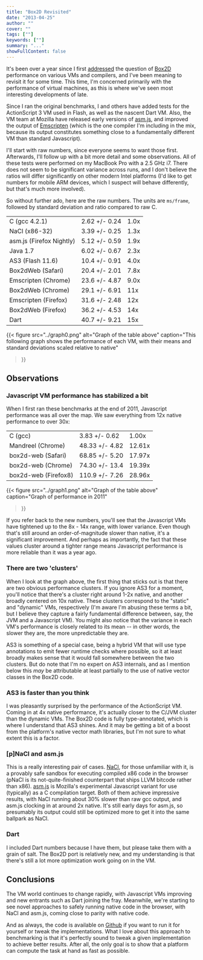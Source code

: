 ```yaml
---
title: "Box2D Revisited"
date: "2013-04-25"
author: ""
cover: ""
tags: [""]
keywords: [""]
summary: "..."
showFullContent: false
---
```


It's been over a year since I first [addressed][1] the question of [Box2D][2]
performance on various VMs and compilers, and I've been meaning to revisit it
for some time. This time, I'm concerned primarily with the performance of
virtual machines, as this is where we've seen most interesting developments of
late.

Since I ran the original benchmarks, I and others have added tests for the
ActionScript 3 VM used in Flash, as well as the nascent Dart VM. Also, the VM
team at Mozilla have released early versions of [asm.js][3], and improved the
output of [Emscripten][4] (which is the one compiler I'm including in the mix,
because its output constitutes something close to a fundamentally different VM
than standard Javascript).

I'll start with raw numbers, since everyone seems to want those first.
Afterwards, I'll follow up with a bit more detail and some observations. All
of these tests were performed on my MacBook Pro with a 2.5 GHz i7. There does
not seem to be significant variance across runs, and I don't believe the
ratios will differ significantly on other modern Intel platforms (I'd like to
get numbers for mobile ARM devices, which I suspect will behave differently,
but that's much more involved).

So without further ado, here are the raw numbers. The units are `ms/frame`,
followed by standard deviation and ratio compared to raw C.

<center>
  <table>
    <tr><td>C (gcc 4.2.1)</td><td>2.62 +/- 0.24</td><td>1.0x</td></tr>
    <tr><td>NaCl (x86-32)</td><td>3.39 +/- 0.25</td><td>1.3x</td></tr>
    <tr><td>asm.js (Firefox Nightly)</td><td>5.12 +/- 0.59</td><td>1.9x</td></tr>
    <tr><td>Java 1.7</td><td>6.02 +/- 0.67</td><td>2.3x</td></tr>
    <tr><td>AS3 (Flash 11.6)</td><td>10.4 +/- 0.91</td><td>4.0x</td></tr>
    <tr><td>Box2dWeb (Safari)</td><td>20.4 +/- 2.01</td><td>7.8x</td></tr>
    <tr><td>Emscripten (Chrome)</td><td>23.6 +/- 4.87</td><td>9.0x</td></tr>
    <tr><td>Box2dWeb (Chrome)</td><td>29.1 +/- 6.91</td><td>11x</td></tr>
    <tr><td>Emscripten (Firefox)</td><td>31.6 +/- 2.48</td><td>12x</td></tr>
    <tr><td>Box2dWeb (Firefox)</td><td>36.2 +/- 4.53</td><td>14x</td></tr>
    <tr><td>Dart</td><td>40.7 +/- 9.21</td><td>15x</td></tr>
  </table>
</center>

{{< figure src="../graph0.png" alt="Graph of the table above"
    caption="This following graph shows the performance of each VM, with their means and standard deviations scaled relative to native"
>}}


## Observations

### Javascript VM performance has stabilized a bit

When I first ran these benchmarks at the end of 2011, Javascript performance
was all over the map. We saw everything from 12x native performance to over
30x:

<center>
  <table>
    <tr><td>C (gcc)</td><td>3.83 +/- 0.62</td><td>1.00x</td></tr>
    <tr><td>Mandreel (Chrome)</td><td>48.33 +/- 4.82</td><td>12.61x</td></tr>
    <tr><td>box2d-web (Safari)</td><td>68.85 +/- 5.20</td><td>17.97x</td></tr>
    <tr><td>box2d-web (Chrome)</td><td>74.30 +/- 13.4</td><td>19.39x</td></tr>
    <tr><td>box2d-web (Firefox8)</td><td>110.9 +/- 7.26</td><td>28.96x</td></tr>
  </table>
</center>

{{< figure src="../graph1.png" alt="Graph of the table above"
    caption="Graph of performance in 2011"
>}}

If you refer back to the new numbers, you'll see that the Javascript VMs have
tightened up to the 8x - 14x range, with lower variance. Even though that's
still around an order-of-magnitude slower than native, it's a significant
improvement. And perhaps as importantly, the fact that these values cluster
around a tighter range means Javascript performance is more reliable than it
was a year ago.

### There are two 'clusters'

When I look at the graph above, the first thing that sticks out is that there
are two obvious performance clusters. If you ignore AS3 for a moment, you'll
notice that there's a cluster right around 1-2x native, and another broadly
centered on 10x native. These clusters correspond to the "static" and
"dynamic" VMs, respectively (I'm aware I'm abusing these terms a bit, but I
believe they capture a fairly fundamental difference between, say, the JVM and
a Javascript VM). You might also notice that the variance in each VM's
performance is closely related to its mean -- in other words, the slower they
are, the more unpredictable they are.

AS3 is something of a special case, being a hybrid VM that will use type
annotations to emit fewer runtime checks where possible, so it at least
broadly makes sense that it would fall somewhere between the two clusters. But
do note that I'm no expert on AS3 internals, and as I mention below this
*may* be attributable at least partially to the use of native vector classes
in the Box2D code.

### AS3 is faster than you think

I was pleasantly surprised by the performance of the ActionScript VM. Coming
in at 4x native performance, it's actually closer to the C/JVM cluster than
the dynamic VMs. The Box2D code is fully type-annotated, which is where I
understand that AS3 shines. And it may be getting a bit of a boost from the
platform's native vector math libraries, but I'm not sure to what extent this
is a factor.

### [p]NaCl and asm.js

This is a really interesting pair of cases. [NaCl][5], for those unfamiliar
with it, is a provably safe sandbox for executing compiled x86 code in the
browser (pNaCl is its not-quite-finished counterpart that ships LLVM bitcode
rather than x86). [asm.js][3] is Mozilla's experimental Javascript variant for
use (typically) as a C compilation target. Both of them achieve impressive
results, with NaCl running about 30% slower than raw gcc output, and asm.js
clocking in at around 2x native. It's still early days for asm.js, so
presumably its output could still be optimized more to get it into the same
ballpark as NaCl.

### Dart

I included Dart numbers because I have them, but please take them with a grain
of salt. The Box2D port is relatively new, and my understanding is that
there's still a lot more optimization work going on in the VM.

## Conclusions

The VM world continues to change rapidly, with Javascript VMs improving and
new entrants such as Dart joining the fray. Meanwhile, we're starting to see
novel approaches to safely running native code in the browser, with NaCl and
asm.js, coming close to parity with native code.

And as always, the code is available on [Github][6] if you want to run it for
yourself or tweak the implementations. What I love about this approach to
benchmarking is that it's perfectly sound to tweak a given implementation to
achieve better results. After all, the only goal is to show that a platform
can compute the task at hand as fast as possible.

[1]: http://j15r.com/blog/2011/12/15/Box2D_as_a_Measure_of_Runtime_Performance
[2]: http://box2d.org/
[3]: http://asmjs.org/
[4]: https://github.com/kripken/emscripten/wiki
[5]: https://developers.google.com/native-client/
[6]: https://github.com/joelgwebber/bench2d
